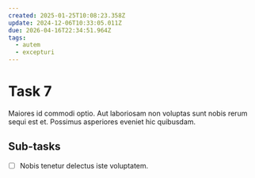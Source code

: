 ```yaml
---
created: 2025-01-25T10:08:23.358Z
update: 2024-12-06T10:33:05.011Z
due: 2026-04-16T22:34:51.964Z
tags:
  - autem
  - excepturi
---
```


# Task 7

Maiores id commodi optio. Aut laboriosam non voluptas sunt nobis rerum sequi est et. Possimus asperiores eveniet hic quibusdam.

## Sub-tasks

- [ ] Nobis tenetur delectus iste voluptatem.
